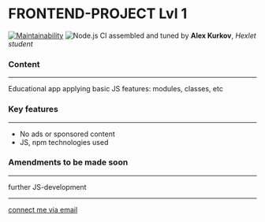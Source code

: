 # **FRONTEND-PROJECT Lvl 1**

[![Maintainability](https://api.codeclimate.com/v1/badges/a99a88d28ad37a79dbf6/maintainability)](https://codeclimate.com/github/codeclimate/codeclimate/maintainability)
![Node.js CI](https://github.com/alex-kurkov/frontend-project-lvl1/workflows/Node.js%20CI/badge.svg)
assembled and tuned by **Alex Kurkov**,
_Hexlet student_

### **Content**
---------------------

Educational app applying basic JS features: modules, classes, etc

### **Key features**
---------------------
* No ads or sponsored content
* JS, npm technologies used


### **Amendments to be made soon**
----------------------------------

further JS-development

--------
[connect me via email](mailto:alexkourkov@yandex.ru "Email")